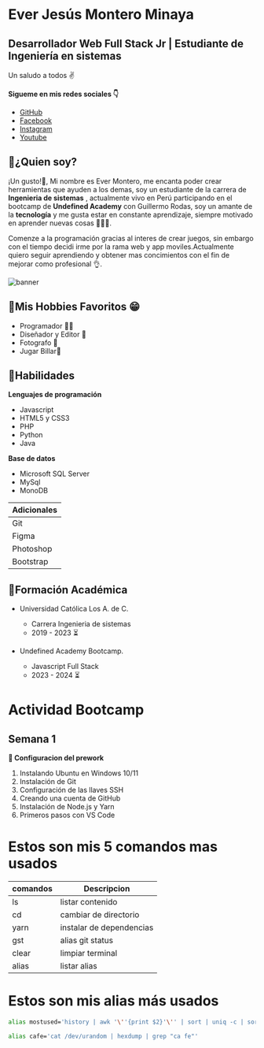 # Ever Jesús Montero Minaya
## Desarrollador Web Full Stack Jr | Estudiante de Ingeniería en sistemas

Un saludo a todos ✌

**Sigueme en mis redes sociales 👇**
 - [GitHub](https://github.com/everjm0128)
 - [Facebook](#)
 - [Instagram](#)
 - [Youtube](#)


## 🔹¿Quien soy?

¡Un gusto!👋, Mi nombre es Ever Montero, me encanta poder crear herramientas que ayuden a los demas, soy un estudiante de la carrera de **Ingenieria de sistemas** , actualmente vivo en Perú  participando en el bootcamp de **Undefined Academy** con Guillermo Rodas, soy un amante de la **tecnología** y me gusta estar en constante aprendizaje, siempre motivado en aprender nuevas cosas 👨‍🎓🤖.

Comenze a la programación gracias al interes de crear juegos, sin embargo con el tiempo decidi irme por la rama web y app moviles.Actualmente quiero seguir aprendiendo y obtener mas concimientos con el fin de mejorar como profesional 👌.

![banner](https://img.freepik.com/free-photo/turned-gray-laptop-computer_400718-47.jpg?w=740&t=st=1678398678~exp=1678399278~hmac=efa4fc9ff37199f1eec6dd9a4fdd10f40072a13ea8f970d3e00f5e18171b17f1)

## 🔹Mis Hobbies Favoritos 😁
 - Programador 👨‍💻
 - Diseñador y Editor 🎨
 - Fotografo 📸
 - Jugar Billar🎱

## 🔹Habilidades

**Lenguajes de programación**
- Javascript
- HTML5 y CSS3
- PHP
- Python
- Java 

**Base de datos**
- Microsoft SQL Server
- MySql
- MonoDB

| Adicionales | 
| --- | 
| Git | 
| Figma | 
| Photoshop | 
| Bootstrap | 

## 🔹Formación Académica

- Universidad Católica Los A. de C.
    - Carrera Ingenieria de sistemas
    - 2019 - 2023 ⏳

- Undefined Academy Bootcamp.
    - Javascript Full Stack
    - 2023 - 2024 ⏳

# Actividad Bootcamp 

## Semana 1
**👀 Configuracion del prework**
1. Instalando Ubuntu en Windows 10/11
1. Instalación de Git
1. Configuración de las llaves SSH
1. Creando una cuenta de GitHub
1. Instalación de Node.js y Yarn
1. Primeros pasos con VS Code

# Estos son mis 5 comandos mas usados
| comandos | Descripcion |
| -- | -- |
| ls | listar contenido |
| cd | cambiar de directorio |
| yarn | instalar de dependencias |
| gst | alias git status |
| clear | limpiar terminal |
| alias | listar alias |

# Estos son mis alias más usados

 ```bash
alias mostused='history | awk '\''{print $2}'\'' | sort | uniq -c | sort -nr | head -n 10'
``` 

```bash
alias cafe='cat /dev/urandom | hexdump | grep "ca fe"'
```
